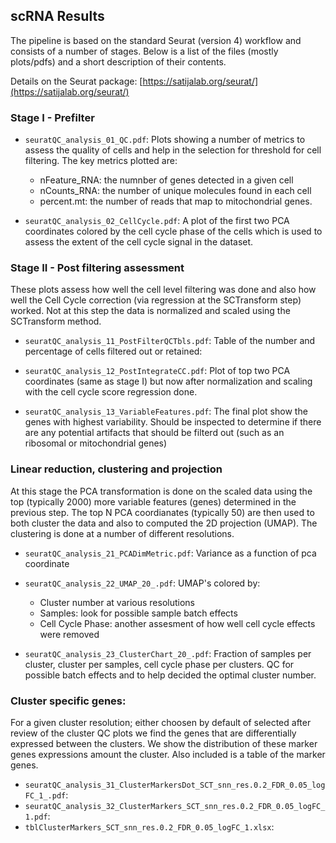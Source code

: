 ## scRNA Results

The pipeline is based on the standard Seurat (version 4) workflow and consists of a number of stages. Below is a list of the files (mostly plots/pdfs) and a short description of their contents.

Details on the Seurat package: [https://satijalab.org/seurat/](https://satijalab.org/seurat/)

### Stage I - Prefilter

- `seuratQC_analysis_01_QC.pdf`: Plots showing a number of metrics to assess the quality of cells and help in the selection for threshold for cell filtering. The key metrics plotted are:

    - nFeature_RNA: the numnber of genes detected in a given cell
    - nCounts_RNA: the number of unique molecules found in each cell
    - percent.mt: the number of reads that map to mitochondrial genes.

- `seuratQC_analysis_02_CellCycle.pdf`: A plot of the first two PCA coordinates colored by the cell cycle phase of the cells which is used to assess the extent of the cell cycle signal in the dataset.

### Stage II - Post filtering assessment

These plots assess how well the cell level filtering was done and also how well the Cell Cycle correction (via regression at the SCTransform step) worked. Not at this step the data is normalized and scaled using the SCTransform method.

- `seuratQC_analysis_11_PostFilterQCTbls.pdf`: Table of the number and percentage of cells filtered out or retained:

- `seuratQC_analysis_12_PostIntegrateCC.pdf`: Plot of top two PCA coordinates (same as stage I) but now after normalization and scaling with the cell cycle score regression done.

- `seuratQC_analysis_13_VariableFeatures.pdf`: The final plot show the genes with highest variability. Should be inspected to determine if there are any potential artifacts that should be filterd out (such as an ribosomal or mitochondrial genes)


### Linear reduction, clustering and projection

At this stage the PCA transformation is done on the scaled data using the top (typically 2000) more variable features (genes) determined in the previous step. The top N PCA coordianates (typically 50) are then used to both cluster the data and also to computed the 2D projection (UMAP). The clustering is done at a number of different resolutions.

- `seuratQC_analysis_21_PCADimMetric.pdf`: Variance as a function of pca coordinate

- `seuratQC_analysis_22_UMAP_20_.pdf`: UMAP's colored by:

    - Cluster number at various resolutions
    - Samples: look for possible sample batch effects
    - Cell Cycle Phase: another assesment of how well cell cycle effects were removed

- `seuratQC_analysis_23_ClusterChart_20_.pdf`: Fraction of samples per cluster, cluster per samples, cell cycle phase per clusters. QC for possible batch effects and to help decided the optimal cluster number.


### Cluster specific genes:

For a given cluster resolution; either choosen by default of selected after review of the cluster QC plots we find the genes that are differentially expressed between the clusters. We show the distribution of these marker genes expressions amount the cluster. Also included is a table of the marker genes.

- `seuratQC_analysis_31_ClusterMarkersDot_SCT_snn_res.0.2_FDR_0.05_logFC_1_.pdf`:
- `seuratQC_analysis_32_ClusterMarkers_SCT_snn_res.0.2_FDR_0.05_logFC_1.pdf`:
- `tblClusterMarkers_SCT_snn_res.0.2_FDR_0.05_logFC_1.xlsx`:

